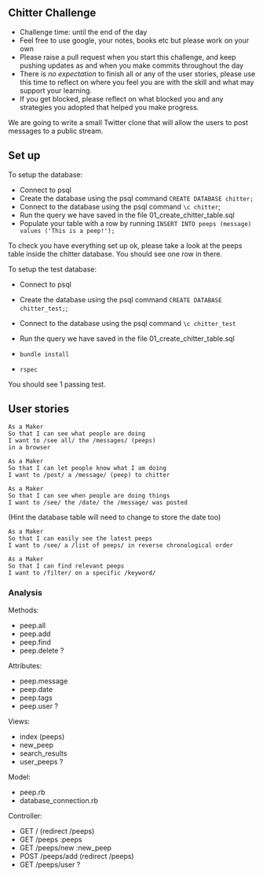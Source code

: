## Chitter Challenge

* Challenge time: until the end of the day
* Feel free to use google, your notes, books etc but please work on your own
* Please raise a pull request when you start this challenge, and keep pushing updates as and when you make commits throughout the day
* There is _no expectation_ to finish all or any of the user stories, please use this time to reflect on where you feel you are with the skill and what may support your learning.
* If you get blocked, please reflect on what blocked you and any strategies you adopted that helped you make progress.

We are going to write a small Twitter clone that will allow the users to post messages to a public stream.

## Set up

To setup the database:

* Connect to psql
* Create the database using the psql command `CREATE DATABASE chitter;`
* Connect to the database using the psql command `\c chitter`;
* Run the query we have saved in the file 01_create_chitter_table.sql
* Populate your table with a row by running `INSERT INTO peeps (message) values ('This is a peep!');`

To check you have everything set up ok, please take a look at the peeps table inside the chitter database. You should see one row in there.  

To setup the test database:
* Connect to psql
* Create the database using the psql
command `CREATE DATABASE chitter_test;`;
* Connect to the database using the psql command `\c chitter_test`
* Run the query we have saved in the file 01_create_chitter_table.sql

* `bundle install`
* `rspec`

You should see 1 passing test.

## User stories

```
As a Maker
So that I can see what people are doing
I want to /see all/ the /messages/ (peeps)
in a browser
```

```
As a Maker
So that I can let people know what I am doing  
I want to /post/ a /message/ (peep) to chitter
```

```
As a Maker
So that I can see when people are doing things
I want to /see/ the /date/ the /message/ was posted
```
(Hint the database table will need to change to store the date too)

```
As a Maker
So that I can easily see the latest peeps
I want to /see/ a /list of peeps/ in reverse chronological order
```
```
As a Maker
So that I can find relevant peeps
I want to /filter/ on a specific /keyword/
```

### Analysis

Methods:
- peep.all
- peep.add
- peep.find
- peep.delete ?

Attributes:
- peep.message
- peep.date
- peep.tags
- peep.user ?

Views:
- index (peeps)
- new_peep
- search_results
- user_peeps ?

Model:
- peep.rb
- database_connection.rb

Controller:
- GET / (redirect /peeps)
- GET /peeps  :peeps
- GET /peeps/new  :new_peep
- POST /peeps/add (redirect /peeps)
- GET /peeps/user ?
